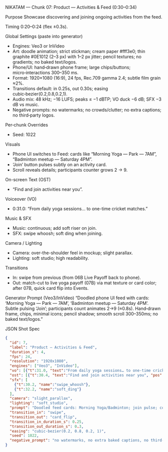 NIKATAM — Chunk 07: Product — Activities & Feed (0:30–0:34)

Purpose
Showcase discovering and joining ongoing activities from the feed.

Timing
0:20–0:24 (flex ±0.3s).

Global Settings (paste into generator)
- Engines: Veo3 or InVideo
- Art: doodle animation; strict stickman; cream paper #fff3e0; thin graphite #0E1012 (2–3 px) with 1–2 px jitter; pencil textures; no gradients; no baked text/logos.
- Phone/UI: hand‑drawn phone frame; large chips/buttons; micro‑interactions 300–350 ms.
- Format: 1920×1080 (16:9), 24 fps, Rec.709 gamma 2.4; subtle film grain ≈2%.
- Transitions default: in 0.25s, out 0.30s; easing cubic‑bezier(0.2,0.8,0.2,1).
- Audio mix: 48 kHz; −16 LUFS; peaks ≤ −1 dBTP; VO duck −6 dB; SFX −3 dB vs music.
- Negative prompts: no watermarks; no crowds/clutter; no extra captions; no third‑party logos.

Per‑chunk Overrides
- Seed: 1022

Visuals
- Phone UI switches to Feed: cards like “Morning Yoga — Park — 7AM”, “Badminton meetup — Saturday 4PM”.
- ‘Join’ button pulses subtly on an activity card.
- Scroll reveals details; participants counter grows 2 → 9.

On-screen Text (OST)
- “Find and join activities near you”.

Voiceover (VO)
- 0:31.0: “From daily yoga sessions… to one-time cricket matches.”

Music & SFX
- Music: continuous; add soft riser on join.
- SFX: swipe whoosh; soft ding when joining.

Camera / Lighting
- Camera: over-the-shoulder feel in mockup; slight parallax.
- Lighting: soft studio; high readability.

Transitions
- In: swipe from previous (from 06B Live Payoff back to phone).
- Out: match-cut to live yoga payoff (07B) via mat texture or card color; after 07B, quick card flip into Events.

Generator Prompt (Veo3/InVideo)
“Doodled phone UI feed with cards: ‘Morning Yoga — Park — 7AM’, ‘Badminton meetup — Saturday 4PM’. Subtle pulsing ‘Join’; participants count animates 2→9 (≈0.8s). Hand‑drawn frame, chips, minimal icons; pencil shadow; smooth scroll 300–350ms; no baked text/logos.”

JSON Shot Spec
```json
{
  "id": 7,
  "label": "Product — Activities & Feed",
  "duration_s": 4,
  "fps": 24,
  "resolution": "1920x1080",
  "engines": ["Veo3", "InVideo"],
  "vo": [{"t":31.0, "text":"From daily yoga sessions… to one-time cricket matches."}],
  "ost": [{"t":30.4, "text":"Find and join activities near you", "pos":"ll"}],
  "sfx": [
    {"t":30.2, "name":"swipe_whoosh"},
    {"t":32.2, "name":"soft_ding"}
  ],
  "camera": "slight_parallax",
  "lighting": "soft_studio",
  "prompt": "Doodled feed cards: Morning Yoga/Badminton; join pulse; counter 2->9 in 0.8s; smooth scroll; no baked text.",
  "transition_in": "swipe",
  "transition_out": "card_flip",
  "transition_in_duration_s": 0.25,
  "transition_out_duration_s": 0.3,
  "easing": "cubic-bezier(0.2, 0.8, 0.2, 1)",
  "seed": 1022,
  "negative_prompt": "no watermarks, no extra baked captions, no third-party logos"
}
```


